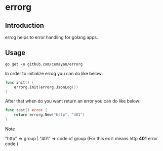 # errorg

## Introduction

errog helps to error handling for golang apps. 


## Usage

```shell
go get -u github.com/cemayan/errorg
```

In order to initialize errog you can do like below:

```go
func init() {
	errorg.Init(errorg.JsonLog())
}
```

After that when do you want return an error you can do like below:


```go
func test() error {
	return errorg.New("http", "401")
}
```



> [!NOTE]  
> "http" => group | "401"  => code of group (For this ex it means http **401** error code.)
